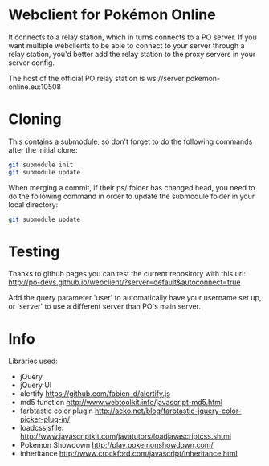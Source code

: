 Webclient for Pokémon Online
============================

It connects to a relay station, which in turns connects to a PO server. If
you want multiple webclients to be able to connect to your server through
a relay station, you'd better add the relay station to the proxy servers
in your server config.

The host of the official PO relay station is ws://server.pokemon-online.eu:10508

Cloning
=======

This contains a submodule, so don't forget to do the following commands after the initial clone:
```sh
git submodule init
git submodule update
```

When merging a commit, if their ps/ folder has changed head, you need to do the following command in order to update the submodule folder in your local directory:
```sh
git submodule update
```

Testing
=======

Thanks to github pages you can test the current repository with this url: http://po-devs.github.io/webclient/?server=default&autoconnect=true

Add the query parameter 'user' to automatically have your username set up, or 'server' to use a different server than PO's main server.

Info
====

Libraries used:
- jQuery
- jQuery UI
- alertify https://github.com/fabien-d/alertify.js
- md5 function http://www.webtoolkit.info/javascript-md5.html
- farbtastic color plugin http://acko.net/blog/farbtastic-jquery-color-picker-plug-in/
- loadcssjsfile: http://www.javascriptkit.com/javatutors/loadjavascriptcss.shtml
- Pokemon Showdown http://play.pokemonshowdown.com/
- inheritance http://www.crockford.com/javascript/inheritance.html
